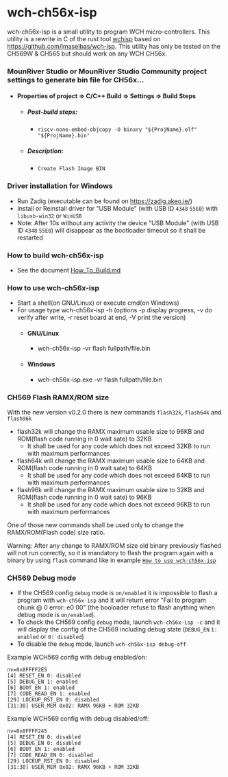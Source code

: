 wch-ch56x-isp
=======

wch-ch56x-isp is a small utility to program WCH micro-controllers.
This utility is a rewrite in C of the rust tool [wchisp](https://github.com/ch32-rs/wchisp) based on https://github.com/jmaselbas/wch-isp.
This utility has only be tested on the CH569W & CH565 but should work on any WCH CH56x.

### MounRiver Studio or MounRiver Studio Community project settings to generate bin file for CH56x...
 - #### Properties of project => C/C++ Build => Settings => Build Steps
   - ##### Post-build steps:
     - `riscv-none-embed-objcopy -O binary "${ProjName}.elf"  "${ProjName}.bin"`
   - ##### Description:
     - `Create Flash Image BIN`

### Driver installation for Windows
- Run Zadig (executable can be found on https://zadig.akeo.ie/)
- Install or Reinstall driver for "USB Module" (with USB ID `4348` `55E0`) with `libusb-win32` or `WinUSB`
- Note: After 10s without any activity the device "USB Module" (with USB ID `4348` `55E0`) will disappear as the bootloader timeout so it shall be restarted

### How to build wch-ch56x-isp
- See the document [How_To_Build.md](How_To_Build.md)

### How to use wch-ch56x-isp
- Start a shell(on GNU/Linux) or execute cmd(on Windows)
- For usage type wch-ch56x-isp -h (options -p display progress, -v do verify after write, -r reset board at end, -V print the version) 
  - #### GNU/Linux
    - wch-ch56x-isp -vr flash fullpath/file.bin
  - #### Windows
    - wch-ch56x-isp.exe -vr flash fullpath/file.bin

### CH569 Flash RAMX/ROM size
With the new version v0.2.0 there is new commands `flash32k`, `flash64k` and `flash96k`
- flash32k will change the RAMX maximum usable size to 96KB and ROM(flash code running in 0 wait sate) to 32KB
  - It shall be used for any code which does not exceed 32KB to run with maximum performances
- flash64k will change the RAMX maximum usable size to 64KB and ROM(flash code running in 0 wait sate) to 64KB
  - It shall be used for any code which does not exceed 64KB to run with maximum performances
- flash96k will change the RAMX maximum usable size to 32KB and ROM(flash code running in 0 wait sate) to 96KB
  - It shall be used for any code which does not exceed 96KB to run with maximum performances

One of those new commands shall be used only to change the RAMX/ROM(Flash code) size ratio.

Warning: After any change to RAMX/ROM size old binary previously flashed will not run correctly, so it is mandatory to flash the program again with a binary by using `flash` command like in example [`How to use wch-ch56x-isp`](https://github.com/hydrausb3/wch-ch56x-isp#how-to-use-wch-ch56x-isp)

### CH569 Debug mode
* If the CH569 config `debug` mode is `on/enabled` it is impossible to flash a program with `wch-ch56x-isp` and it will return error "Fail to program chunk @ 0 error: e0 00" (the booloader refuse to flash anything when debug mode is `on/enabled`).
* To check the CH569 config `debug` mode, launch `wch-ch56x-isp -c` and it will display the config of the CH569 including debug state (`DEBUG_EN` `1: enabled` or `0: disabled`)
* To disable the `debug` mode, launch `wch-ch56x-isp debug-off`

Example WCH569 config with debug enabled/on:
```
nv=0x8FFFF2E5
[4] RESET_EN 0: disabled
[5] DEBUG_EN 1: enabled
[6] BOOT_EN 1: enabled
[7] CODE_READ_EN 1: enabled
[29] LOCKUP_RST_EN 0: disabled
[31:30] USER_MEM 0x02: RAMX 96KB + ROM 32KB
```

Example WCH569 config with debug disabled/off:
```
nv=0x8FFFF245
[4] RESET_EN 0: disabled
[5] DEBUG_EN 0: disabled
[6] BOOT_EN 1: enabled
[7] CODE_READ_EN 0: disabled
[29] LOCKUP_RST_EN 0: disabled
[31:30] USER_MEM 0x02: RAMX 96KB + ROM 32KB
```
